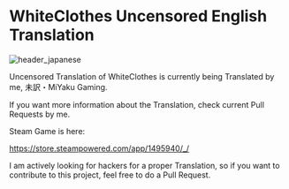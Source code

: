 # WhiteClothes Uncensored English Translation
![header_japanese](https://github.com/user-attachments/assets/c646a293-1626-4700-a6d8-0f4ea5fc095d)

Uncensored Translation of WhiteClothes is currently being Translated by me, 未訳・MiYaku Gaming.

If you want more information about the Translation, check current Pull Requests by me.

Steam Game is here:

https://store.steampowered.com/app/1495940/_/

I am actively looking for hackers for a proper Translation, so if you want to contribute to this project, feel free to do a Pull Request.
